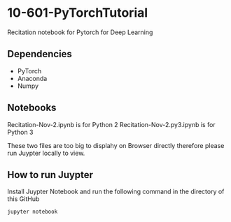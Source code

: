 # 10-601-PyTorchTutorial
Recitation notebook for Pytorch for Deep Learning 

## Dependencies
- PyTorch
- Anaconda
- Numpy

## Notebooks
Recitation-Nov-2.ipynb is for Python 2
Recitation-Nov-2.py3.ipynb is for Python 3

These two files are too big to displahy on Browser directly therefore please run Juypter locally to view.

## How to run Juypter
Install Juypter Notebook and run the following command in the directory of this GitHub
    
    jupyter notebook
